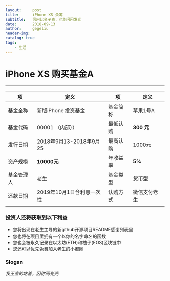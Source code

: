 ```yaml
---
layout:     post
title:      iPhone XS 众筹
subtitle:   信用比金子贵，也能闪闪发光
date:       2018-09-13
author:     gegeliu
header-img:
catalog: true
tags:
    - 生活
---
```

# iPhone XS 购买基金A
***
  项 | 定义   | 项   |  定义
--|---|---|--
基金全称  | 新版iPhone 投资基金  |  基金简称 | 苹果1号A  
基金代码  | 00001 （内部）） |  最低认购 |  **300 元**
发行日期  | 2018年9月13-2018年9月25   | 最高认购  |  1000元
资产规模  |  **10000元** |   年收益率 | **5%**  
基金管理人  |  老生 |   基金类型 | 货币型
还款日期  | 2019年10月1日含利息一次性   |  认购方式 |  微信支付老生
  |   |   |  

### 投资人还将获取到以下利益
* 您将出现在老生主导的新github开源项目README感谢列表里
* 您也将在项目里拥有一个以你的名字命名的函数
* 您也会被永久记录在以太坊(ETH)和柚子(EOS)区块链中
* 您还可以优先免费加入老生的小蜜圈

### Slogan
 *我正直的站着，因你而光亮*

